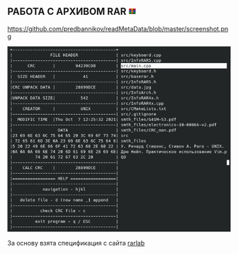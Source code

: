 РАБОТА С АРХИВОМ RAR <img src="https://github.com/predbannikov/readMetaData/blob/master/rar.png" width="16">
--------------------

https://github.com/predbannikov/readMetaData/blob/master/screenshot.png

![alt-текст][logo]

[logo]: https://github.com/predbannikov/readMetaData/blob/master/screenshot.png
 "работа программы"

За основу взята спецификация с сайта [rarlab][1]

[1]: https://www.rarlab.com/technote.htm
